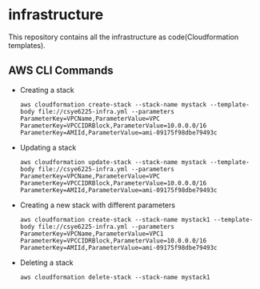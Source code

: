 # infrastructure
This repository contains all the infrastructure as code(Cloudformation templates).

## AWS CLI Commands
* Creating a stack 
  ```
  aws cloudformation create-stack --stack-name mystack --template-body file://csye6225-infra.yml --parameters ParameterKey=VPCName,ParameterValue=VPC ParameterKey=VPCCIDRBlock,ParameterValue=10.0.0.0/16 ParameterKey=AMIId,ParameterValue=ami-09175f98dbe79493c
  ```
* Updating a stack
  ```
  aws cloudformation update-stack --stack-name mystack --template-body file://csye6225-infra.yml --parameters ParameterKey=VPCName,ParameterValue=VPC ParameterKey=VPCCIDRBlock,ParameterValue=10.0.0.0/16 ParameterKey=AMIId,ParameterValue=ami-09175f98dbe79493c
  ```

* Creating a new stack with different parameters
  ```
  aws cloudformation create-stack --stack-name mystack1 --template-body file://csye6225-infra.yml --parameters ParameterKey=VPCName,ParameterValue=VPC1 ParameterKey=VPCCIDRBlock,ParameterValue=10.0.0.0/16 ParameterKey=AMIId,ParameterValue=ami-09175f98dbe79493c
  ```
* Deleting a stack
  ```
  aws cloudformation delete-stack --stack-name mystack1
  ```
